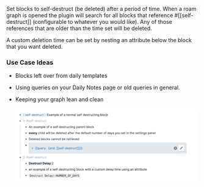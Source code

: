 Set blocks to self-destruct (be deleted) after a period of time. When a roam graph is opened the plugin will search for all blocks that reference #[[self-destruct]] (configurable to whatever you would like). Any of those references that are older than the time set will be deleted.

A custom deletion time can be set by nesting an attribute below the block that you want deleted.

### Use Case Ideas
- Blocks left over from daily templates 
- Using queries on your Daily Notes page or old queries in general.
- Keeping your graph lean and clean

  <img src="https://github.com/8bitgentleman/roam-depot-block-self-destruct/raw/main/example.png" max-width="400"></img>